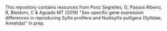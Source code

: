 This repository contains resources from Ponz Segrelles, G, Passos Ribeiro, R, Bleidorn, C & Aguado MT (2019) "Sex-specific gene expression differences in reproducing Syllis prolifera and Nudisyllis pulligera (Syllidae, Annelida)" In prep.

